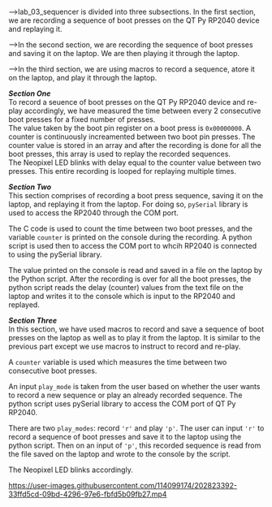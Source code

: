 -->lab_03_sequencer is divided into three subsections. In the first section, we are recording a sequence of boot presses on the QT Py RP2040 device and replaying it.

-->In the second section, we are recording the sequence of boot presses and saving it on the laptop. We are then playing it through the laptop.

-->In the third section, we are using macros to record a sequence, atore it on the laptop, and play it through the laptop.

***Section One***</br>
To record a seuence of boot presses on the QT Py RP2040 device and re-play accordingly, we have measured the time between every 2 consecutive boot presses for a fixed number of presses.</br>
The value taken by the boot pin register on a boot press is `0x00000000`. A counter is continuously increamented between two boot pin presses. The counter value is stored in an array and after the recording is done for all the boot presses, this array is used to replay the recorded sequences.</br>
The Neopixel LED blinks with delay equal to the counter value between two presses. 
This entire recording is looped for replaying multiple times. 


***Section Two***</br>
This section comprises of recording a boot press sequence, saving it on the laptop, and replaying it from the laptop. For doing so, `pySerial` library is used to access the RP2040 through the COM port.</br>

The C code is used to count the time between two boot presses, and the variable `counter` is printed on the console during the recording. A python script is used then to access the COM port to whcih RP2040 is connected to using the pySerial library.</br>

The value printed on the console is read and saved in a file on the laptop by the Python script. After the recording is over for all the boot presses, the python script reads the delay (counter) values from the text file on the laptop and writes it to the console which is input to the RP2040 and replayed. 


***Section Three***</br>
In this section, we have used macros to record and save a sequence of boot presses on the laptop as well as to play it from the laptop. It is similar to the previous part except we use macros to instruct to record and re-play.

A `counter` variable is used which measures the time between two consecutive boot presses. 

An input `play_mode` is taken from the user based on whether the user wants to record a new sequence or play an already recorded sequence. The python script uses pySerial library to access the COM port of QT Py RP2040. 

There are two `play_modes`: record `'r'` and play `'p'`. The user can input `'r'` to record a sequence of boot presses and save it to the laptop using the python script. Then on an input of `'p'`, this recorded sequence is read from the file saved on the laptop and wrote to the console by the script. 

The Neopixel LED blinks accordingly.

https://user-images.githubusercontent.com/114099174/202823392-33ffd5cd-09bd-4296-97e6-fbfd5b09fb27.mp4









